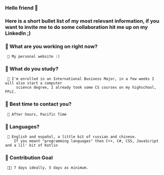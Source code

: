 ### Hello friend 🥤
<!--
**FoxBobaTea/FoxBobaTea** is a ✨ _special_ ✨ repository because its `README.md` (this file) appears on your GitHub profile.

Here are some ideas to get you started:

- 🔭 I’m currently working on ...
- 🌱 I’m currently learning ...
- 👯 I’m looking to collaborate on ...
- 🤔 I’m looking for help with ...
- 💬 Ask me about ...
- 📫 How to reach me: ...
- 😄 Pronouns: ...
- ⚡ Fun fact: ...
-->
### Here is a short bullet list of my most relevant information, if you want to invite me to do some collaboration hit me up on my LinkedIn ;)

 ### 🍓 What are you working on right now? 
     🦊 My personal website :)
 
 ### 🧀 What do you study?
     🐙 I'm enrolled in an International Business Major, in a few weeks I will also start a computer
         science degree, I already took some CS courses on my highschool, PFLC.
         
 ### 🥩 Best time to contact you?
     🦝 After hours, Pacific Time
     
 ### 🥝 Languages?
     🦢 English and español, a little bit of russian and chinese.
        If you meant "programming languages" then C++, C#, CSS, JavaScript and a lil' bit of Kotlin
        
        
 ### 🥞 Contribution Goal
     🐱‍🐉 7 days ideally, 5 days as minimum.
 
  
 
 
  
  
